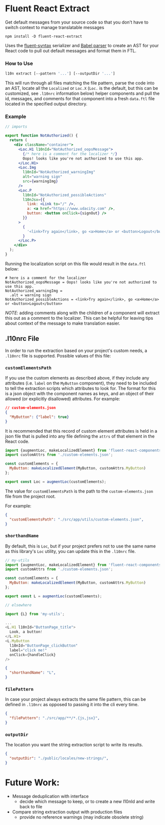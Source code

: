 
# Fluent React Extract

Get default messages from your source code so that you don't have to switch
context to manage translatable messages

```
npm install -D fluent-react-extract
```

Uses the [fluent-syntax](https://github.com/projectfluent/fluent.js/tree/master/fluent-syntax) serializer
and [Babel parser](https://github.com/babel/babel/tree/master/packages/babel-parser) to
create an AST for your React code to pull out default messages and format them in
FTL.

### How to Use
```sh
l10n extract [--pattern '...'] [--outputDir '...']
```
This will run through all files matching the file pattern, parse the code into an
AST, locate all the `Localized` or `Loc.X` (`Loc.` is the default, but this can
be customized, see `.l10nrc` information below) helper components and pull the id,
messages, and comments for that component into a fresh `data.ftl` file located
in the specified output directory.

### Example
```jsx
// imports

export function NotAuthorized() {
  return (
    <div className="container">
      <Loc.H1 l10nId="NotAuthorized_oopsMessage">
        {/* here is a comment for the localizer */}
        Oops! looks like you're not authorized to use this app.
      </Loc.H1>
      <Loc.Img
        l10nId="NotAuthorized_warningImg"
        alt="warning sign"
        src={warningImg}
      />
      <Loc.P
        l10nId="NotAuthorized_possibleActions"
        l10nJsx={{
          link: <Link to="/" />,
          a: <a href="https://www.udacity.com" />,
          button: <button onClick={signOut} />
        }}
      >
        {
          '<link>Try again</link>, go <a>Home</a> or <button>Logout</button>'
        }
      </Loc.P>
    </div>
  );
}
```

Running the localization script on this file would result in the `data.ftl` below:
```
# here is a comment for the localizer
NotAuthorized_oopsMessage = Oops! looks like you're not authorized to use this app.
NotAuthorized_warningImg = 
  .alt = warning sign
NotAuthorized_possibleActions = <link>Try again</link>, go <a>Home</a> or <button>Logout</button>
```

*NOTE*: adding comments along with the children of a component will extract this
out as a comment to the localizer. This can be helpful for leaving tips about
context of the message to make translation easier.

## .l10nrc File
In order to run the extraction based on your project's custom needs, a `.l10nrc` 
file is supported. Possible values of this file:

### `customElementsPath` 
If you use the custom elements as described above, if they include any attributes
(i.e. `label` on the `MyButton` component), they need to be included to tell the
extraction scripts which attributes to look for. The format for this is a json object
with the component names as keys, and an object of their allowed (or explicitly
disallowed) attributes. For example:

```json
// custom-elements.json
{
  "MyButton": {"label": true}
}
```
It is recommended that this record of custom element attributes is held in a json
file that is pulled into any file defining the `attrs` of that element in the React
code.
```js
import {augmentLoc, makeLocalizedElement} from 'fluent-react-components';
import customAttrs from './custom-elements.json';

const customElements = {
  MyButton: makeLocalizedElement(MyButton, customAttrs.MyButton)
};

export const Loc = augmentLoc(customElements);
```

The value for `customElementsPath` is the path to the `custom-elements.json` file
from the project root.

For example:
```json
{
  "customElementsPath": "./src/app/utils/custom-elements.json",
}
```

### `shorthandName`
By default, this is `Loc`, but if your project prefers not to use the same name
as this library's `Loc` utility, you can update this in the `.l10nrc` file.

```js
// my-utils
import {augmentLoc, makeLocalizedElement} from 'fluent-react-components';
import customAttrs from './custom-elements.json';

const customElements = {
  MyButton: makeLocalizedElement(MyButton, customAttrs.MyButton)
};

export const L = augmentLoc(customElements);

// elsewhere

import {L} from 'my-utils';

...
<L.H1 l10nId="ButtonPage_title">
  Look, a button!
</L.H1>
<L.MyButton
  l10nId="ButtonPage_clickButton"
  label="click me!"
  onClick={handleClick}
/>
```

```json
{
  "shorthandName": "L",
}
```

### `filePattern`
In case your project always extracts the same file pattern, this can be defined
in `.l10nrc` as opposed to passing it into the cli every time.
```json
{
  "filePattern": "./src/app/**/*.{js,jsx}",
}
```

### `outputDir`
The location you want the string extraction script to write its results.
```json
{
  "outputDir": "./public/locales/new-strings/",
}
```

# Future Work:
- Message deduplication with interface
  - decide which message to keep, or to create a new l10nId and write back to file
- Compare string extraction output with production files
  - provide no reference warnings (may indicate obsolete string)
